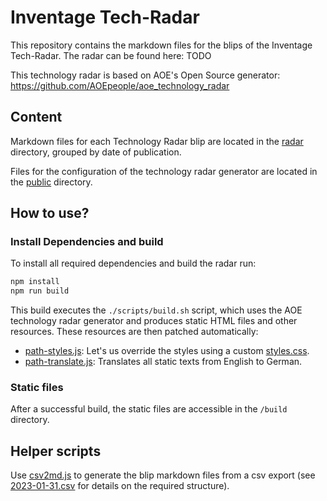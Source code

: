 # Inventage Tech-Radar

This repository contains the markdown files for the blips of the Inventage Tech-Radar. The radar can be found here: TODO

This technology radar is based on AOE's Open Source generator: https://github.com/AOEpeople/aoe_technology_radar

## Content

Markdown files for each Technology Radar blip are located in the [radar](./radar) directory, grouped by date of publication.

Files for the configuration of the technology radar generator are located in the [public](./public) directory.

## How to use?

### Install Dependencies and build

To install all required dependencies and build the radar run:

```bash
npm install
npm run build
```

This build executes the `./scripts/build.sh` script, which uses the AOE technology radar generator and produces static HTML files and other resources. These resources are then patched automatically:
- [path-styles.js](./scripts/patch-styles.js): Let's us override the styles using a custom [styles.css](./public/styles.css).
- [path-translate.js](./scripts/patch-translate.js): Translates all static texts from English to German.

### Static files

After a successful build, the static files are accessible in the `/build` directory.

## Helper scripts

Use [csv2md.js](./scripts/csv2md.js) to generate the blip markdown files from a csv export (see [2023-01-31.csv](./radar/2023-01-31.csv) for details on the required structure).
